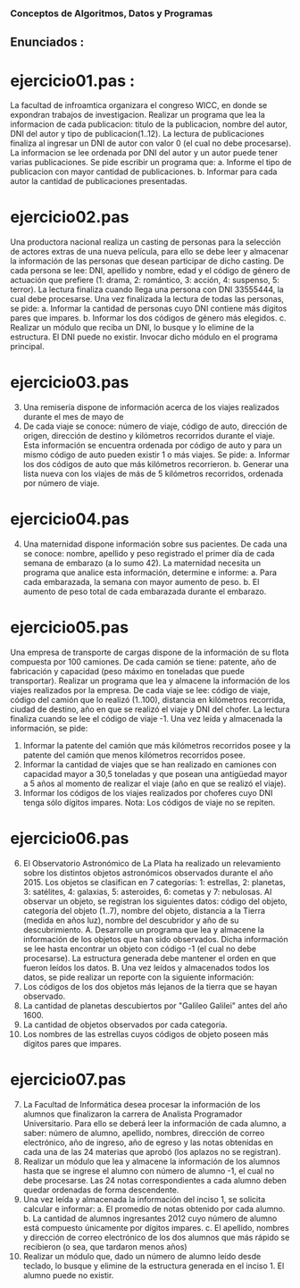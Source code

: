 ### Conceptos de Algoritmos, Datos y Programas
  ## Enunciados :

# ejercicio01.pas : 
La facultad de infroamtica organizara el congreso WICC, en donde se expondran trabajos de investigacion.
Realizar un programa que lea la informacion de cada publicacion: titulo de la publicacion, nombre del autor,
DNI del autor y tipo de publicacion(1..12). La lectura de publicaciones finaliza al ingresar un DNI de autor
con valor 0 (el cual no debe procesarse). La informacion se lee ordenada por DNI del autor y un autor puede
tener varias publicaciones. Se pide escribir un programa que: 
  a. Informe el tipo de publicacion con mayor cantidad de publicaciones.
  b. Informar para cada autor la cantidad de publicaciones presentadas.

# ejercicio02.pas
Una productora nacional realiza un casting de personas para la selección de actores extras de una
nueva película, para ello se debe leer y almacenar la información de las personas que desean
participar de dicho casting. De cada persona se lee: DNI, apellido y nombre, edad y el código de
género de actuación que prefiere (1: drama, 2: romántico, 3: acción, 4: suspenso, 5: terror). La lectura
finaliza cuando llega una persona con DNI 33555444, la cual debe procesarse.
Una vez finalizada la lectura de todas las personas, se pide:
a. Informar la cantidad de personas cuyo DNI contiene más dígitos pares que impares.
b. Informar los dos códigos de género más elegidos.
c. Realizar un módulo que reciba un DNI, lo busque y lo elimine de la estructura. El DNI puede no
existir. Invocar dicho módulo en el programa principal.

# ejercicio03.pas
3. Una remisería dispone de información acerca de los viajes realizados durante el mes de mayo de
2020. De cada viaje se conoce: número de viaje, código de auto, dirección de origen, dirección de
destino y kilómetros recorridos durante el viaje. Esta información se encuentra ordenada por código
de auto y para un mismo código de auto pueden existir 1 o más viajes. Se pide:
a. Informar los dos códigos de auto que más kilómetros recorrieron.
b. Generar una lista nueva con los viajes de más de 5 kilómetros recorridos, ordenada por número
de viaje.

# ejercicio04.pas
4. Una maternidad dispone información sobre sus pacientes. De cada una se conoce: nombre, apellido y
peso registrado el primer día de cada semana de embarazo (a lo sumo 42). La maternidad necesita un
programa que analice esta información, determine e informe:
a. Para cada embarazada, la semana con mayor aumento de peso.
b. El aumento de peso total de cada embarazada durante el embarazo.

# ejercicio05.pas
Una empresa de transporte de cargas dispone de la información de su flota compuesta por 100
camiones. De cada camión se tiene: patente, año de fabricación y capacidad (peso máximo en
toneladas que puede transportar).
Realizar un programa que lea y almacene la información de los viajes realizados por la empresa. De
cada viaje se lee: código de viaje, código del camión que lo realizó (1..100), distancia en kilómetros recorrida, ciudad de destino, año en que se realizó el viaje y DNI del chofer. La lectura finaliza cuando
se lee el código de viaje -1.
Una vez leída y almacenada la información, se pide:
1. Informar la patente del camión que más kilómetros recorridos posee y la patente del camión que
menos kilómetros recorridos posee.
2. Informar la cantidad de viajes que se han realizado en camiones con capacidad mayor a 30,5
toneladas y que posean una antigüedad mayor a 5 años al momento de realizar el viaje (año en
que se realizó el viaje).
3. Informar los códigos de los viajes realizados por choferes cuyo DNI tenga sólo dígitos impares.
Nota: Los códigos de viaje no se repiten.

# ejercicio06.pas
6. El Observatorio Astronómico de La Plata ha realizado un relevamiento sobre los distintos objetos
astronómicos observados durante el año 2015. Los objetos se clasifican en 7 categorías: 1: estrellas,
2: planetas, 3: satélites, 4: galaxias, 5: asteroides, 6: cometas y 7: nebulosas.
Al observar un objeto, se registran los siguientes datos: código del objeto, categoría del objeto (1..7),
nombre del objeto, distancia a la Tierra (medida en años luz), nombre del descubridor y año de su
descubrimiento.
A. Desarrolle un programa que lea y almacene la información de los objetos que han sido
observados. Dicha información se lee hasta encontrar un objeto con código -1 (el cual no
debe procesarse). La estructura generada debe mantener el orden en que fueron leídos los
datos.
B. Una vez leídos y almacenados todos los datos, se pide realizar un reporte con la siguiente
información:
1. Los códigos de los dos objetos más lejanos de la tierra que se hayan observado.
2. La cantidad de planetas descubiertos por "Galileo Galilei" antes del año 1600.
3. La cantidad de objetos observados por cada categoría.
4. Los nombres de las estrellas cuyos códigos de objeto poseen más dígitos pares que
impares.

# ejercicio07.pas
7. La Facultad de Informática desea procesar la información de los alumnos que finalizaron la carrera de Analista Programador Universitario. Para ello se deberá leer la información de cada alumno, a saber:
número de alumno, apellido, nombres, dirección de correo electrónico, año de ingreso, año de egreso
y las notas obtenidas en cada una de las 24 materias que aprobó (los aplazos no se registran).
1. Realizar un módulo que lea y almacene la información de los alumnos hasta que se ingrese el
alumno con número de alumno -1, el cual no debe procesarse. Las 24 notas correspondientes a
cada alumno deben quedar ordenadas de forma descendente.
2. Una vez leída y almacenada la información del inciso 1, se solicita calcular e informar:
a. El promedio de notas obtenido por cada alumno.
b. La cantidad de alumnos ingresantes 2012 cuyo número de alumno está compuesto
únicamente por dígitos impares.
c. El apellido, nombres y dirección de correo electrónico de los dos alumnos que más rápido
se recibieron (o sea, que tardaron menos años)
3. Realizar un módulo que, dado un número de alumno leído desde teclado, lo busque y elimine de
la estructura generada en el inciso 1. El alumno puede no existir.